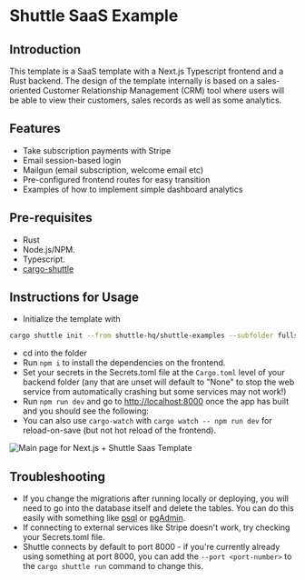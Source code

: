 # Shuttle SaaS Example

## Introduction

This template is a SaaS template with a Next.js Typescript frontend and a Rust backend.
The design of the template internally is based on a sales-oriented Customer Relationship Management (CRM) tool where users will be able to view their customers, sales records as well as some analytics.

## Features

- Take subscription payments with Stripe
- Email session-based login
- Mailgun (email subscription, welcome email etc)
- Pre-configured frontend routes for easy transition
- Examples of how to implement simple dashboard analytics

## Pre-requisites

- Rust
- Node.js/NPM.
- Typescript.
- [cargo-shuttle](https://www.shuttle.rs)

## Instructions for Usage

- Initialize the template with

```sh
cargo shuttle init --from shuttle-hq/shuttle-examples --subfolder fullstack-templates/saas
```

- cd into the folder
- Run `npm i` to install the dependencies on the frontend.
- Set your secrets in the Secrets.toml file at the `Cargo.toml` level of your backend folder (any that are unset will default to "None" to stop the web service from automatically crashing but some services may not work!)
- Run `npm run dev` and go to [http://localhost:8000](http://localhost:8000) once the app has built and you should see the following:
- You can also use `cargo-watch` with `cargo watch -- npm run dev` for reload-on-save (but not hot reload of the frontend).

![Main page for Next.js + Shuttle Saas Template](./Mainpage.png)

## Troubleshooting

- If you change the migrations after running locally or deploying, you will need to go into the database itself and delete the tables. You can do this easily with something like [psql](https://www.postgresql.org/docs/current/app-psql.html) or [pgAdmin](https://www.pgadmin.org/).
- If connecting to external services like Stripe doesn't work, try checking your Secrets.toml file.
- Shuttle connects by default to port 8000 - if you're currently already using something at port 8000, you can add the `--port <port-number>` to the `cargo shuttle run` command to change this.
